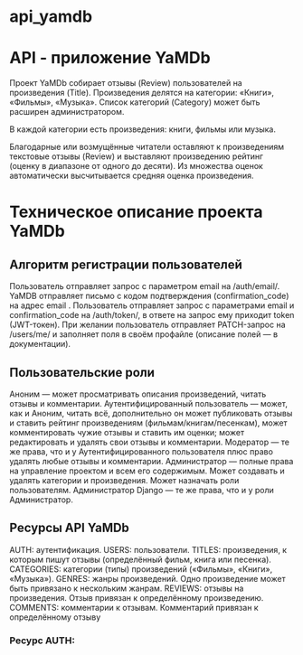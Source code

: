 # api_yamdb
# API - приложение YaMDb

Проект YaMDb собирает отзывы (Review) пользователей на произведения (Title). 
Произведения делятся на категории: «Книги», «Фильмы», «Музыка». Список категорий (Category) может быть расширен администратором.

В каждой категории есть произведения: книги, фильмы или музыка. 

Благодарные или возмущённые читатели оставляют к произведениям текстовые отзывы (Review) и выставляют произведению рейтинг (оценку в диапазоне от одного до десяти). Из множества оценок автоматически высчитывается средняя оценка произведения.

# Техническое описание проекта YaMDb

## Алгоритм регистрации пользователей

Пользователь отправляет запрос с параметром email на /auth/email/.
YaMDB отправляет письмо с кодом подтверждения (confirmation_code) на адрес email .
Пользователь отправляет запрос с параметрами email и confirmation_code на /auth/token/, в ответе на запрос ему приходит token (JWT-токен).
При желании пользователь отправляет PATCH-запрос на /users/me/ и заполняет поля в своём профайле (описание полей — в документации).

## Пользовательские роли

Аноним — может просматривать описания произведений, читать отзывы и комментарии.
Аутентифицированный пользователь — может, как и Аноним, читать всё, дополнительно он может публиковать отзывы и ставить рейтинг произведениям (фильмам/книгам/песенкам), может комментировать чужие отзывы и ставить им оценки; может редактировать и удалять свои отзывы и комментарии.
Модератор — те же права, что и у Аутентифицированного пользователя плюс право удалять любые отзывы и комментарии.
Администратор — полные права на управление проектом и всем его содержимым. Может создавать и удалять категории и произведения. Может назначать роли пользователям.
Администратор Django — те же права, что и у роли Администратор.

## Ресурсы API YaMDb

AUTH: аутентификация.
USERS: пользователи.
TITLES: произведения, к которым пишут отзывы (определённый фильм, книга или песенка).
CATEGORIES: категории (типы) произведений («Фильмы», «Книги», «Музыка»).
GENRES: жанры произведений. Одно произведение может быть привязано к нескольким жанрам.
REVIEWS: отзывы на произведения. Отзыв привязан к определённому произведению.
COMMENTS: комментарии к отзывам. Комментарий привязан к определённому отзыву

### Ресурс AUTH:
